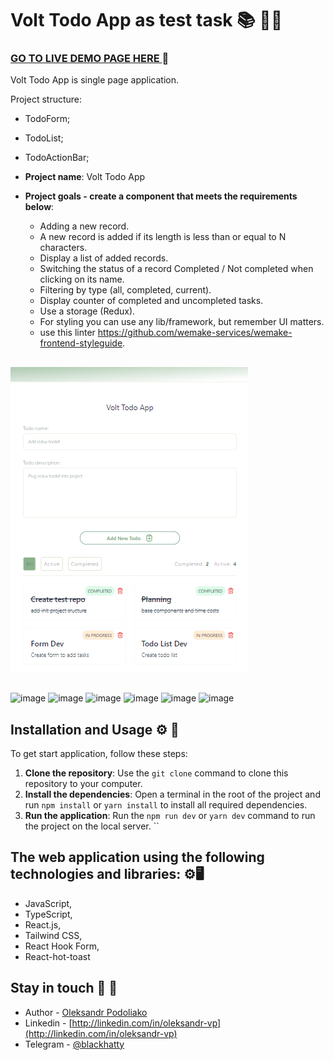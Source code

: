 # Volt Todo App as test task 📚 👨‍💻

### [GO TO LIVE DEMO PAGE HERE ](https://volt-todo-app.onrender.com) 👀

Volt Todo App is single page application.

Project structure:

- TodoForm;
- TodoList;
- TodoActionBar;

- **Project name**: Volt Todo App
- **Project goals - create a component that meets the requirements below**:
  - Adding a new record.
  - A new record is added if its length is less than or equal to N characters.
  - Display a list of added records.
  - Switching the status of a record Completed / Not completed when clicking on its name.
  - Filtering by type (all, completed, current).
  - Display counter of completed and uncompleted tasks.
  - Use a storage (Redux).
  - For styling you can use any lib/framework, but remember UI matters.
  - use this linter https://github.com/wemake-services/wemake-frontend-styleguide.

##

![Todo section](assets/project-screenshot.png)

##

![image](https://img.shields.io/badge/TypeScript-007ACC?style=for-the-badge&logo=typescript&logoColor=white)
![image](https://img.shields.io/badge/JavaScript-323330?style=for-the-badge&logo=javascript&logoColor=F7DF1E)
![image](https://img.shields.io/badge/React-20232A?style=for-the-badge&logo=react&logoColor=61DAFB)
![image](https://img.shields.io/badge/Tailwind_CSS-38B2AC?style=for-the-badge&logo=tailwind-css&logoColor=white)
![image](https://img.shields.io/badge/Vite-B73BFE?style=for-the-badge&logo=vite&logoColor=FFD62E)
![image](https://img.shields.io/badge/VSCode-0078D4?style=for-the-badge&logo=visual%20studio%20code&logoColor=white)

## Installation and Usage ⚙️ 🚀 

To get start application, follow these steps:

1. **Clone the repository**: Use the `git clone` command to clone this
   repository to your computer.
2. **Install the dependencies**: Open a terminal in the root of the project and
   run `npm install` or `yarn install` to install all required dependencies.
3. **Run the application**: Run the `npm run dev` or `yarn dev` command to run
   the project on the local server.
``

## The web application using the following technologies and libraries: ⚙️🖥️

- JavaScript,
- TypeScript,
- React.js,
- Tailwind CSS,
- React Hook Form,
- React-hot-toast

## Stay in touch 🤠 💼

- Author - [Oleksandr Podoliako](https://github.com/BlackyHat)
- Linkedin - [http://linkedin.com/in/oleksandr-vp](http://linkedin.com/in/oleksandr-vp)
- Telegram - [@blackhatty](https://t.me/blackhatty)
